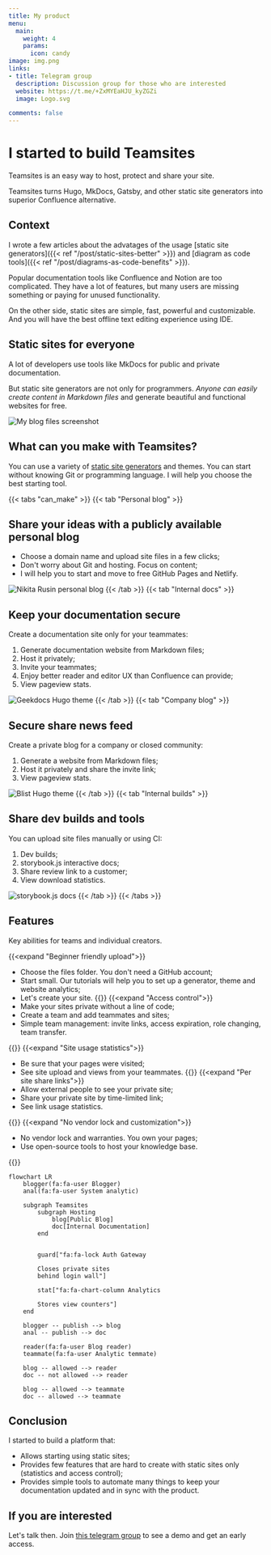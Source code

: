 ```yaml
---
title: My product
menu:
  main:
    weight: 4
    params:
      icon: candy
image: img.png
links:
- title: Telegram group
  description: Discussion group for those who are interested
  website: https://t.me/+ZxMYEaHJU_kyZGZi
  image: Logo.svg

comments: false
---
```


# I started to build Teamsites

Teamsites is an easy way to host, protect and share your site.

Teamsites turns Hugo, MkDocs, Gatsby, and other static site generators into superior Confluence alternative.

## Context

I wrote a few articles about the advatages of the usage [static site generators]({{< ref "/post/static-sites-better" >}}) and [diagram as code tools]({{< ref "/post/diagrams-as-code-benefits" >}}).

Popular documentation tools like Confluence and Notion are too complicated.
They have a lot of features, but many users are missing something or paying for unused functionality.

On the other side, static sites are simple, fast, powerful and customizable.
And you will have the best offline text editing experience using IDE.

## Static sites for everyone

A lot of developers use tools like MkDocs for public and private documentation.

But static site generators are not only for programmers.
*Anyone can easily create content in Markdown files* and generate beautiful and functional websites for free.

![My blog files screenshot](markdown.png)

## What can you make with Teamsites?

You can use a variety of [static site generators](https://jamstack.org/generators/) and themes.
You can start without knowing Git or programming language.
I will help you choose the best starting tool.

{{< tabs "can_make" >}}
{{< tab "Personal blog" >}}

## Share your ideas with a publicly available personal blog

- Choose a domain name and upload site files in a few clicks;
- Don't worry about Git and hosting. Focus on content;
- I will help you to start and move to free GitHub Pages and Netlify.

![Nikita Rusin personal blog](can_do_personal_blog.png)
{{< /tab >}}
{{< tab "Internal docs" >}}

## Keep your documentation secure

Create a documentation site only for your teammates:

1. Generate documentation website from Markdown files;
2. Host it privately;
3. Invite your teammates;
4. Enjoy better reader and editor UX than Confluence can provide;
5. View pageview stats.

![Geekdocs Hugo theme](can_do_documentation.png)
{{< /tab >}}
{{< tab "Company blog" >}}

## Secure share news feed

Create a private blog for a company or closed community:

1. Generate a website from Markdown files;
2. Host it privately and share the invite link;
3. View pageview stats.

![Blist Hugo theme](can_do_company_blog.png)
{{< /tab >}}
{{< tab "Internal builds" >}}

## Share dev builds and tools

You can upload site files manually or using CI:

1. Dev builds;
2. storybook.js interactive docs;
3. Share review link to a customer;
4. View download statistics.

![storybook.js docs](can_do_dev_builds.png)
{{< /tab >}}
{{< /tabs >}}

## Features

Key abilities for teams and individual creators.

{{<expand "Beginner friendly upload">}}

- Choose the files folder. You don't need a GitHub account;
- Start small. Our tutorials will help you to set up a generator, theme and website analytics;
- Let's create your site.
  {{</expand>}}
  {{<expand "Access control">}}
- Make your sites private without a line of code;
- Create a team and add teammates and sites;
- Simple team management: invite links, access expiration, role changing, team transfer.

[//]: # (TODO login screenshot)

[//]: # (TODO entity diagram: team, teammate, site, role, access &#40;&#41;)

[//]: # (TODO teams screenshot)
{{</expand>}}
{{<expand "Site usage statistics">}}

[//]: # (TODO graph screenshot)

- Be sure that your pages were visited;
- See site upload and views from your teammates.
  {{</expand>}}
  {{<expand "Per site share links">}}
- Allow external people to see your private site;
- Share your private site by time-limited link;
- See link usage statistics.

[//]: # (TODO create link screenshot)
{{</expand>}}
{{<expand "No vendor lock and customization">}}

- No vendor lock and warranties. You own your pages;
- Use open-source tools to host your knowledge base.

{{</expand>}}

```mermaid
flowchart LR
    blogger(fa:fa-user Blogger)
    anal(fa:fa-user System analytic)

    subgraph Teamsites
        subgraph Hosting
            blog[Public Blog]
            doc[Internal Documentation]
        end
        
        
        guard["fa:fa-lock Auth Gateway
        
        Closes private sites 
        behind login wall"]

        stat["fa:fa-chart-column Analytics
        
        Stores view counters"]
    end

    blogger -- publish --> blog
    anal -- publish --> doc

    reader(fa:fa-user Blog reader)
    teammate(fa:fa-user Analytic temmate)

    blog -- allowed --> reader
    doc -- not allowed --> reader

    blog -- allowed --> teammate
    doc -- allowed --> teammate
```

## Conclusion

I started to build a platform that:

- Allows starting using static sites;
- Provides few features that are hard to create with static sites only (statistics and access control);
- Provides simple tools to automate many things to keep your documentation updated and in sync with the product.

## If you are interested

Let's talk then. Join [this telegram group](https://t.me/+ZxMYEaHJU_kyZGZi) to see a demo and get an early access.
